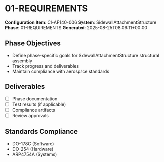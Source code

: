 # 01-REQUIREMENTS

**Configuration Item**: CI-AF140-006
**System**: SidewallAttachmentStructure
**Phase**: 01-REQUIREMENTS
**Generated**: 2025-08-25T08:06:11+00:00

## Phase Objectives
- Define phase-specific goals for SidewallAttachmentStructure structural assembly
- Track progress and deliverables
- Maintain compliance with aerospace standards

## Deliverables
- [ ] Phase documentation
- [ ] Test results (if applicable)
- [ ] Compliance artifacts
- [ ] Review approvals

## Standards Compliance
- DO-178C (Software)
- DO-254 (Hardware)
- ARP4754A (Systems)

